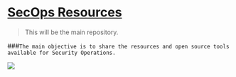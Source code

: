 # [SecOps Resources ](secopsresources.github.com)
> This will be the main repository.


###`The main objective is to share the resources and open source tools available for Security Operations.`

![](https://wpvip.com/wp-content/uploads/2017/10/security_booth.png)
